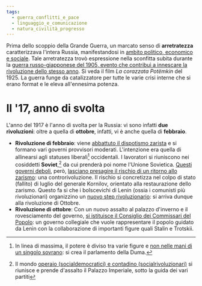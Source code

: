 ```yaml
---
tags:
  - guerra_conflitti_e_pace
  - linguaggio_e_comunicazione
  - natura_civilità_progresso
---
```

Prima dello scoppio della Grande Guerra, un marcato senso di **arretratezza** caratterizzava l'intera Russia, manifestandosi in <u>ambito politico, economico e sociale</u>. Tale arretratezza trovò espressione nella sconfitta subita durante la <u>guerra russo-giapponese del 1905, evento che contribuì a innescare la rivoluzione dello stesso anno</u>. Si veda il film _La corazzata Potëmkin_ del 1925.
La guerra funge da catalizzatore per tutte le varie crisi interne che si erano format e le eleva all'ennesima potenza. 

# Il '17, anno di svolta

L'anno del 1917 è l'anno di svolta per la Russia: vi sono infatti **due rivoluzioni**: oltre a quella di **ottobre**, infatti, vi è anche quella di **febbraio**. 
- **Rivoluzione di febbraio**: viene <u>abbattuto il dispotismo zarista</u> e si formano vari governi provvisori moderati. L'intenzione era quella di allinearsi agli statuses liberali[^1] occidentali. I lavoratori si riuniscono nei cosiddetti **Soviet**,[^2] da cui prenderà poi nome l'Unione Sovietica. <u>Questi governi deboli</u>, però, <u>lasciano presagire il rischio di un ritorno allo zarismo</u>: una controrivoluzione. Il rischio si concretizza nel colpo di stato (fallito) di luglio del generale Kornilov, orientato alla restaurazione dello zarismo. Questo fa si che i bolscevichi di Lenin (ossia i comunisti più rivoluzionari) organizzino un <u>nuovo step rivoluzionario</u>: si arriva dunque alla rivoluzione di Ottobre.
- **Rivoluzione di ottobre**: Con un nuovo assalto al palazzo d'inverno e il rovesciamento del governo, <u>si istituisce il Consiglio dei Commissari del Popolo</u>: un governo collegiale che vuole rappresentare il popolo guidato da Lenin con la collaborazione di importanti figure quali Stalin e Trotskii.

[^1]: In linea di massima, il potere è diviso tra varie figure e <u>non nelle mani di un singolo sovrano</u>: si crea il parlamento della Duma. 
[^2]: Il mondo <u>operaio (socialdemocratici) e contadino (socialrivoluzionari)</u> si riunisce e prende d'assalto il Palazzo Imperiale, sotto la guida dei vari partiti